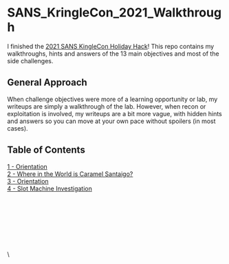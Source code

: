 # SANS_KringleCon_2021_Walkthrough
I finished the [2021 SANS KingleCon Holiday Hack](http://2021.kringlecon.com)! This repo contains my walkthroughs, hints and answers of the 13 main objectives and most of the side challenges.

## General Approach
When challenge objectives were more of a learning opportunity or lab, my writeups are simply a walkthrough of the lab. However, when recon or exploitation is involved, my writeups are a bit more vague, with hidden hints and answers so you can move at your own pace without spoilers (in most cases).

## Table of Contents
[1 - Orientation](1%20-%20Orientation.md)\
[2 - Where in the World is Caramel Santaigo?](2%20-%20Where%20in%20the%20World%20is%20Caramel%20Santaigo%3F.md)\
[3 - Orientation](3%20-%20Thaw%20Frost%20Tower's%20Entrance.md)\
[4 - Slot Machine Investigation](4%20-%20Slot%20Machine%20Investigation.md)\
[]()\
[]()\
[]()\
[]()\
[]()\
[]()\
[]()\
[]()\
[]()\
